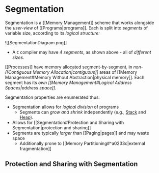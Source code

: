 # Segmentation

Segmentation is a [[Memory Management]] scheme that works alongside the *user-view* of [[Programs|programs]]. Each is split into *segments* of variable size, according to its *logical structure:*

![[SegmentationDiagram.png]]
- A `C` compiler may have *4 segments*, as shown above - all of *different sizes.*

[[Processes]] have memory allocated segment-by-segment, in *non-[[Contiguous Memory Allocation|contiguous]]* areas of [[Memory Management#Memory Without Abstraction|physical memory]]. Each segment has its *own [[Memory Management#Logical Address Spaces|address space]]*. 

Segmentation properties are enumerated thus:

- Segmentation allows for *logical division* of programs
	- Segments can *grow and shrink* independently (e.g., [Stack](https://en.wikipedia.org/wiki/Stack_(abstract_data_type)) and [Heap](https://en.wikipedia.org/wiki/Heap_(data_structure))). 
- Allows for [[Segmentation#Protection and Sharing with Segmentation|protection and sharing]] 
- Segments are typically *larger* than [[Paging|pages]] and may waste space
	- Additionally prone to [[Memory Partitioning#^a0233c|external fragmentation]]

## Protection and Sharing with Segmentation

